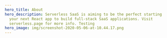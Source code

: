 ```yaml
---
hero_title: About
hero_description: Serverless SaaS is aiming to be the perfect starting point for
  your next React app to build full-stack SaaS applications. Visit
  serverless.page for more info. Testing
hero_image: img/screenshot-2020-05-06-at-10.44.17.png
---
```

